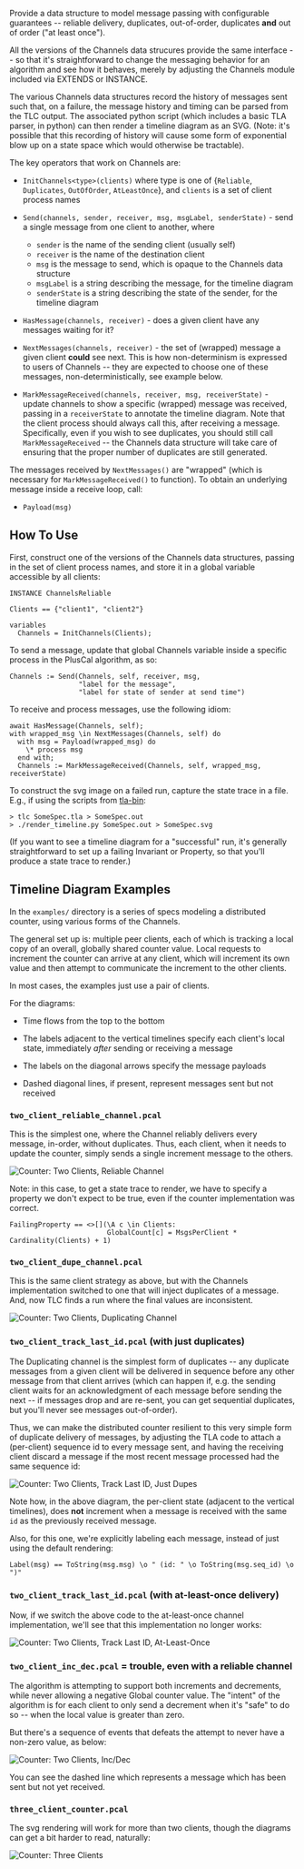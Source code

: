 Provide a data structure to model message passing with configurable guarantees -- reliable delivery, duplicates, out-of-order, duplicates **and** out of order ("at least once").

All the versions of the Channels data strucures provide the same interface -- so that it's straightforward to change the messaging behavior for an algorithm and see how it behaves, merely by adjusting the Channels module included via EXTENDS or INSTANCE.

The various Channels data structures record the history of messages sent such that, on a failure, the message history and timing can be parsed from the TLC output. The associated python script (which includes a basic TLA parser, in python) can then render a timeline diagram as an SVG. (Note: it's possible that this recording of history will cause some form of exponential blow up on a state space which would otherwise be tractable).

The key operators that work on Channels are:

 - `InitChannels<type>(clients)`
    where type is one of {`Reliable`, `Duplicates`, `OutOfOrder`, `AtLeastOnce`}, and `clients` is a set of client process names

 - `Send(channels, sender, receiver, msg, msgLabel, senderState)` - send a single message from one client to another, where

   - `sender` is the name of the sending client (usually self)
   - `receiver` is the name of the destination client
   - `msg` is the message to send, which is opaque to the Channels data structure
   - `msgLabel` is a string describing the message, for the timeline diagram
   - `senderState` is a string describing the state of the sender, for the timeline diagram

 - `HasMessage(channels, receiver)` - does a given client have any messages waiting for it?

 - `NextMessages(channels, receiver)` - the set of (wrapped) message a given client **could** see next.
 This is how non-determinism is expressed to users of Channels -- they are expected to
 choose one of these messages, non-deterministically, see example below.

 - `MarkMessageReceived(channels, receiver, msg, receiverState)` - update
 channels to show a specific (wrapped) message was received, passing in a `receiverState` to annotate the timeline diagram. Note that the client process should always call this, after receiving a message. Specifically, even if you wish to see duplicates, you should still call `MarkMessageReceived` -- the Channels data structure will take care of ensuring that the proper number of duplicates are still generated.

The messages received by `NextMessages()` are "wrapped" (which is necessary for `MarkMessageReceived()` to function). To obtain an underlying message inside a receive loop, call:

- `Payload(msg)`

## How To Use

First, construct one of the versions of the Channels data structures, passing in the set of client process names, and store it in a global variable accessible by all clients:

    INSTANCE ChannelsReliable

    Clients == {"client1", "client2"}

    variables
      Channels = InitChannels(Clients);

To send a message, update that global Channels variable inside a specific process in the PlusCal algorithm, as so:

    Channels := Send(Channels, self, receiver, msg,
                     "label for the message",
                     "label for state of sender at send time")

To receive and process messages, use the following idiom:

    await HasMessage(Channels, self);
    with wrapped_msg \in NextMessages(Channels, self) do
      with msg = Payload(wrapped_msg) do
        \* process msg
      end with;
      Channels := MarkMessageReceived(Channels, self, wrapped_msg, receiverState)

To construct the svg image on a failed run, capture the state trace in a file. E.g., if using the scripts from [tla-bin](https://github.com/pmer/tla-bin):

    > tlc SomeSpec.tla > SomeSpec.out
    > ./render_timeline.py SomeSpec.out > SomeSpec.svg

(If you want to see a timeline diagram for a "successful" run, it's generally straightforward to set up a failing Invariant or Property, so that you'll produce a state trace to render.)

## Timeline Diagram Examples

In the `examples/` directory is a series of specs modeling a distributed counter, using various forms of the Channels.

The general set up is: multiple peer clients, each of which is tracking a local copy of an overall, globally shared counter value. Local requests to increment the counter can arrive at any client, which will increment its own value and then attempt to communicate the increment to the other clients.

In most cases, the examples just use a pair of clients.

For the diagrams:

 - Time flows from the top to the bottom

 - The labels adjacent to the vertical timelines specify each client's local state, immediately *after* sending or receiving a message

 - The labels on the diagonal arrows specify the message payloads

 - Dashed diagonal lines, if present, represent messages sent but not received

### `two_client_reliable_channel.pcal`

This is the simplest one, where the Channel reliably delivers every message, in-order, without duplicates. Thus, each client, when it needs to update the counter, simply sends a single increment message to the others.

![Counter: Two Clients, Reliable Channel](examples/images/two_client_reliable_channel.svg)

Note: in this case, to get a state trace to render, we have to specify a property we don't expect to be true, even if the counter implementation was correct.

    FailingProperty == <>[](\A c \in Clients:
                            GlobalCount[c] = MsgsPerClient * Cardinality(Clients) + 1)

### `two_client_dupe_channel.pcal`

This is the same client strategy as above, but with the Channels implementation switched to one that will inject duplicates of a message. And, now TLC finds a run where the final values are inconsistent.

![Counter: Two Clients, Duplicating Channel](examples/images/two_client_dupe_channel.svg)

### `two_client_track_last_id.pcal` (with just duplicates)

The Duplicating channel is the simplest form of duplicates -- any duplicate messages from a given client will be delivered in sequence before any other message from that client arrives (which can happen if, e.g. the sending client waits for an acknowledgment of each message before sending the next -- if messages drop and are re-sent, you can get sequential duplicates, but you'll never see messages out-of-order).

Thus, we can make the distributed counter resilient to this very simple form of duplicate delivery of messages, by adjusting the TLA code to attach a (per-client) sequence id to every message sent, and having the receiving client discard a message if the most recent message processed had the same sequence id:

![Counter: Two Clients, Track Last ID, Just Dupes](examples/images/two_client_track_last_id_just_dupes.svg)

Note how, in the above diagram, the per-client state (adjacent to the vertical timelines), does **not** increment when a message is received with the same `id` as the previously received message.

Also, for this one, we're explicitly labeling each message, instead of just using the default rendering:

    Label(msg) == ToString(msg.msg) \o " (id: " \o ToString(msg.seq_id) \o ")"

### `two_client_track_last_id.pcal` (with at-least-once delivery)

Now, if we switch the above code to the at-least-once channel implementation, we'll see that this implementation no longer works:

![Counter: Two Clients, Track Last ID, At-Least-Once](examples/images/two_client_track_last_id_at_least_once.svg)

### `two_client_inc_dec.pcal` = trouble, even with a reliable channel

The algorithm is attempting to support both increments and decrements, while
never allowing a negative Global counter value. The "intent" of the algorithm is for each client to only send a decrement when it's "safe" to do so -- when the local value is greater than zero.

But there's a sequence of events that defeats the attempt to never have a non-zero value, as below:

![Counter: Two Clients, Inc/Dec](examples/images/two_client_inc_dec.svg)

You can see the dashed line which represents a message which has been sent but not yet received.


### `three_client_counter.pcal`

The svg rendering will work for more than two clients, though the diagrams can get a bit harder to read, naturally:

![Counter: Three Clients](examples/images/three_client_counter.svg)
